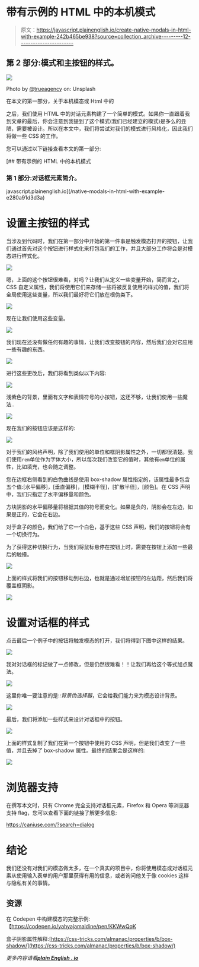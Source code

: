 # 带有示例的 HTML 中的本机模式

> 原文：<https://javascript.plainenglish.io/create-native-modals-in-html-with-example-242b465be938?source=collection_archive---------12----------------------->

## 第 2 部分:模式和主按钮的样式。

![](img/cd3a9787056489c1f65076526827790a.png)

Photo by [@trueagency](https://unsplash.com/@trueagency) on: Unsplash

在本文的第一部分，关于本机模态或 Html 中的<dialog>元素，我们已经讨论了模态的定义，它们的潜在用途，以及它们如何属于警报，而不是我们在第一时间想到的通知。</dialog>

之后，我们使用 HTML 中的对话元素构建了一个简单的模式。如果你一直跟着我到文章的最后，你会注意到我提到了这个模式(我们已经建立的模式)是多么的丑陋，需要被设计。所以在本文中，我们将尝试对我们的模式进行风格化，因此我们将做一些 CSS 的工作。

您可以通过以下链接查看本文的第一部分:

[](/native-modals-in-html-with-example-e280a91d3d3a) [## 带有示例的 HTML 中的本机模式

### 第 1 部分:对话框元素简介。

javascript.plainenglish.io](/native-modals-in-html-with-example-e280a91d3d3a) 

# 设置主按钮的样式

当涉及到代码时，我们在第一部分中开始的第一件事是触发模态打开的按钮，让我们通过首先对这个按钮进行样式化来打包我们的工作，并且大部分工作将会是对模态进行样式化。

![](img/662bcd52ce4772bbe54830f478698185.png)

嗯，上面的这个按钮很难看，对吗？让我们从定义一些变量开始，简而言之，CSS 自定义属性，我们将使用它们来存储一些将被反复使用的样式的值，我们将全局使用这些变量，所以我们最好将它们放在根伪类下。

![](img/d59945e57b03ef114ef25d849cbf64f9.png)

现在让我们使用这些变量。

![](img/ac38e6028f24d8abcddc274a5c330414.png)

我们现在还没有做任何有趣的事情，让我们改变按钮的内容，然后我们会对它应用一些有趣的东西。

![](img/c02f34e24667d343321d048132daaae7.png)

进行这些更改后，我们将看到类似以下内容:

![](img/d0c56af2b7be429205dec732e17bc923.png)

浅紫色的背景，里面有文字和表情符号的小按钮，这还不够，让我们使用一些魔法..

![](img/418769a4bc801943a2ca704de6989e70.png)

现在我们的按钮应该是这样的:

![](img/9d4fc11fdd321b9a588471ffc93cddb2.png)

对于我们的风格声明，除了我们使用的单位和框阴影属性之外，一切都很清楚。我们使用`rem`单位作为字体大小，所以每次我们改变它的值时，其他有`em`单位的属性，比如填充，也会随之调整。

您在边框右侧看到的白色曲线是使用 box-shadow 属性指定的，该属性最多包含五个值:[水平偏移]，[垂直偏移]，[模糊半径]，[扩散半径]，[颜色]。在 CSS 声明中，我们只指定了水平偏移量和颜色。

方块阴影的水平偏移量将根据其值的符号而变化。如果是负的，阴影会在左边，如果是正的，它会在右边。

对于盒子的颜色，我们给了它一个白色，基于这些 CSS 声明，我们的按钮将会有一个切换行为。

为了获得这种切换行为，当我们将鼠标悬停在按钮上时，需要在按钮上添加一些最后的触摸。

![](img/341f7a61bdcb4ffdcde881d0ee90cb39.png)

上面的样式将我们的按钮移动到右边，也就是通过增加按钮的左边距，然后我们将覆盖框阴影。

![](img/83ebee95f2a35ed9a1d18e48dec4fcf3.png)

# 设置对话框的样式

点击最后一个例子中的按钮将触发模态的打开，我们将得到下图中这样的结果。

![](img/87fd3670c3db49d4d4bf8b84243bf0bc.png)

我对对话框的标记做了一点修改，但是仍然很难看！！让我们再给这个等式加点魔法。

![](img/2b37d2da2e500b13911a2ecbee3803b4.png)

这里你唯一要注意的是:*:背景伪选择器*，它会给我们能力来为模态设计背景。

![](img/6bd6551a40eb48d1bca3dd0b39fc6bb1.png)

最后，我们将添加一些样式来设计对话框中的按钮。

![](img/01022be5b2b167aada3a72de51cb02e1.png)

上面的样式复制了我们在第一个按钮中使用的 CSS 声明，但是我们改变了一些值，并且去掉了 box-shadow 属性。最终的结果会是这样的:

![](img/5859bf496b25756a911d8b7c41574c9f.png)

# 浏览器支持

在撰写本文时，只有 Chrome 完全支持对话框元素，Firefox 和 Opera 等浏览器支持 flag，您可以查看下面的链接了解更多信息:

https://caniuse.com/?search=dialog

# 结论

我们还没有对我们的模态做太多，在一个真实的项目中，你将使用模态或对话框元素从使用输入表单的用户那里获得有用的信息，或者询问他关于像 cookies 这样与隐私有关的事情。

## 资源

在 Codepen 中构建模态的完整示例:【https://codepen.io/yahyajamaldine/pen/KKWwQqK 

盒子阴影属性解释:[https://css-tricks.com/almanac/properties/b/box-shadow/](https://css-tricks.com/almanac/properties/b/box-shadow/)

*更多内容请看*[***plain English . io***](http://plainenglish.io)